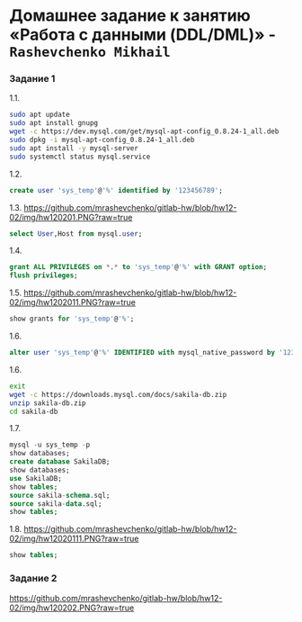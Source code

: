 # Домашнее задание к занятию «Работа с данными (DDL/DML)» - `Rashevchenko Mikhail`

### Задание 1
1.1. 
```sh
sudo apt update
sudo apt install gnupg
wget -c https://dev.mysql.com/get/mysql-apt-config_0.8.24-1_all.deb
sudo dpkg -i mysql-apt-config_0.8.24-1_all.deb
sudo apt install -y mysql-server
sudo systemctl status mysql.service
```
1.2. 
```sql
create user 'sys_temp'@'%' identified by '123456789';
```
1.3. 
https://github.com/mrashevchenko/gitlab-hw/blob/hw12-02/img/hw120201.PNG?raw=true
```sql
select User,Host from mysql.user;
```
1.4. 
```sql
grant ALL PRIVILEGES on *.* to 'sys_temp'@'%' with GRANT option;
flush privileges;
```
1.5.
https://github.com/mrashevchenko/gitlab-hw/blob/hw12-02/img/hw1202011.PNG?raw=true
```sql
show grants for 'sys_temp'@'%';
```
1.6. 
```sql
alter user 'sys_temp'@'%' IDENTIFIED with mysql_native_password by '123456789';
```
1.6.
```sh
exit
wget -c https://downloads.mysql.com/docs/sakila-db.zip
unzip sakila-db.zip
cd sakila-db
```
1.7. 
```sql
mysql -u sys_temp -p
show databases;
create database SakilaDB;
show databases;
use SakilaDB;
show tables;
source sakila-schema.sql;
source sakila-data.sql;
show tables;
```
1.8. 
https://github.com/mrashevchenko/gitlab-hw/blob/hw12-02/img/hw12020111.PNG?raw=true
```sql
show tables;
```

### Задание 2
https://github.com/mrashevchenko/gitlab-hw/blob/hw12-02/img/hw120202.PNG?raw=true
